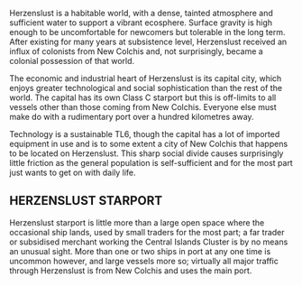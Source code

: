 Herzenslust is a habitable world, with a dense, tainted atmosphere and sufficient water to support a vibrant ecosphere. Surface gravity is high enough to be uncomfortable for newcomers but tolerable in the long term. After existing for many years at subsistence level, Herzenslust received an influx of colonists from New Colchis and, not surprisingly, became a colonial possession of that world.

The economic and industrial heart of Herzenslust is its capital city, which enjoys greater technological and social sophistication than the rest of the world. The capital has its own Class C starport but this is off-limits to all vessels other than those coming from New Colchis. Everyone else must make do with a rudimentary port over a hundred kilometres away.

Technology is a sustainable TL6, though the capital has a lot of imported equipment in use and is to some extent a city of New Colchis that happens to be located on Herzenslust. This sharp social divide causes surprisingly little friction as the general population is self-sufficient and for the most part just wants to get on with daily life.
## HERZENSLUST STARPORT

Herzenslust starport is little more than a large open space where the occasional ship lands, used by small traders for the most part; a far trader or subsidised merchant working the Central Islands Cluster is by no means an unusual sight. More than one or two ships in port at any one time is uncommon however, and large vessels more so; virtually all major traffic through Herzenslust is from New Colchis and uses the main port.

